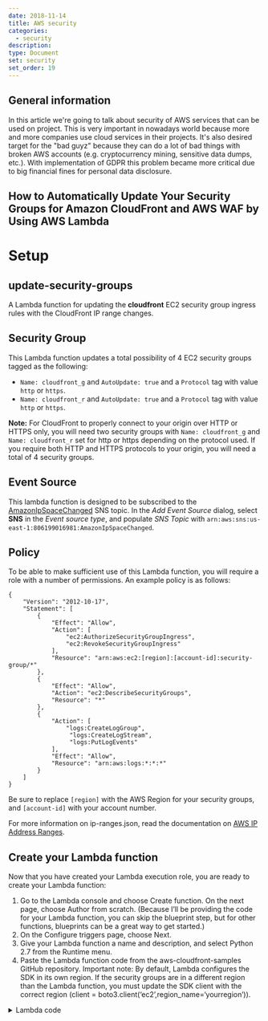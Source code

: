```yaml
---
date: 2018-11-14
title: AWS security
categories:
  - security
description:
type: Document
set: security
set_order: 19
---
```


## General information

In this article we're going to talk about security of AWS services that can be used on project. This is very important in nowadays
world because more and more companies use cloud services in their projects. It's also desired target for the "bad guyz"
because they can do a lot of bad things with broken AWS accounts (e.g. cryptocurrency mining, sensitive data dumps, etc.).
With implementation of GDPR this problem became more critical due to big financial fines for personal data disclosure.

## How to Automatically Update Your Security Groups for Amazon CloudFront and AWS WAF by Using AWS Lambda

# Setup

## update-security-groups

A Lambda function for updating the **cloudfront** EC2 security group ingress rules
with the CloudFront IP range changes.


## Security Group

This Lambda function updates a total possibility of 4 EC2 security groups tagged as the following:
*  `Name: cloudfront_g` and `AutoUpdate: true` and a `Protocol` tag with value `http` or `https`.
*  `Name: cloudfront_r` and `AutoUpdate: true` and a `Protocol` tag with value `http` or `https`.

**Note:** For CloudFront to properly connect to your origin over HTTP or HTTPS only, you will need two security groups with `Name: cloudfront_g` and `Name: cloudfront_r` set for http or https depending on the protocol used. If you require both HTTP and HTTPS protocols to your origin, you will need a total of 4 security groups.

## Event Source

This lambda function is designed to be subscribed to the 
[AmazonIpSpaceChanged](http://docs.aws.amazon.com/general/latest/gr/aws-ip-ranges.html#subscribe-notifications) 
SNS topic. In the _Add Event Source_ dialog, select **SNS** in the *Event source type*, and populate *SNS Topic* with `arn:aws:sns:us-east-1:806199016981:AmazonIpSpaceChanged`.


## Policy

To be able to make sufficient use of this Lambda function, you will require a role with a number of permissions. An example policy is as follows:

```
{
    "Version": "2012-10-17",
    "Statement": [
        {
            "Effect": "Allow",
            "Action": [
                "ec2:AuthorizeSecurityGroupIngress",
                "ec2:RevokeSecurityGroupIngress"
            ],
            "Resource": "arn:aws:ec2:[region]:[account-id]:security-group/*"
        },
        {
            "Effect": "Allow",
            "Action": "ec2:DescribeSecurityGroups",
            "Resource": "*"
        },
        {
            "Action": [
                "logs:CreateLogGroup",
                 "logs:CreateLogStream",
                 "logs:PutLogEvents"
            ],
            "Effect": "Allow",
            "Resource": "arn:aws:logs:*:*:*"
        }
    ]
}
```

Be sure to replace `[region]` with the AWS Region for your security groups, and `[account-id]` with your account number.

For more information on ip-ranges.json, read the documentation on [AWS IP Address Ranges](http://docs.aws.amazon.com/general/latest/gr/aws-ip-ranges.html).

## Create your Lambda function
Now that you have created your Lambda execution role, you are ready to create your Lambda function:

1. Go to the Lambda console and choose Create function. On the next page, choose Author from scratch. (Because I’ll be providing the code for your Lambda function, you can skip the blueprint step, but for other functions, blueprints can be a great way to get started.)
2. On the Configure triggers page, choose Next.
3. Give your Lambda function a name and description, and select Python 2.7 from the Runtime menu.
4. Paste the Lambda function code from the aws-cloudfront-samples GitHub repository. Important note: By default, Lambda configures the SDK in its own region. If the security groups are in a different region than the Lambda function, you must update the SDK client with the correct region (client = boto3.client(‘ec2’,region_name=‘yourregion’)).
<details>
    <summary>Lambda code</summary>
```
import boto3
import hashlib
import json
import urllib2

# Name of the service, as seen in the ip-groups.json file, to extract information for
SERVICE = "CLOUDFRONT"
# Ports your application uses that need inbound permissions from the service for
INGRESS_PORTS = { 'Http' : 80, 'Https': 443 }
# Tags which identify the security groups you want to update
SECURITY_GROUP_TAG_FOR_GLOBAL_HTTP = { 'Name': 'cloudfront_g', 'AutoUpdate': 'true', 'Protocol': 'http' }
SECURITY_GROUP_TAG_FOR_GLOBAL_HTTPS = { 'Name': 'cloudfront_g', 'AutoUpdate': 'true', 'Protocol': 'https' }
SECURITY_GROUP_TAG_FOR_REGION_HTTP = { 'Name': 'cloudfront_r', 'AutoUpdate': 'true', 'Protocol': 'http' }
SECURITY_GROUP_TAG_FOR_REGION_HTTPS = { 'Name': 'cloudfront_r', 'AutoUpdate': 'true', 'Protocol': 'https' }

def lambda_handler(event, context):
    print("Received event: " + json.dumps(event, indent=2))
    message = json.loads(event['Records'][0]['Sns']['Message'])

    # Load the ip ranges from the url
    ip_ranges = json.loads(get_ip_groups_json(message['url'], message['md5']))

    # extract the service ranges
    global_cf_ranges = get_ranges_for_service(ip_ranges, SERVICE, "GLOBAL")
    region_cf_ranges = get_ranges_for_service(ip_ranges, SERVICE, "REGION")
    ip_ranges = { "GLOBAL": global_cf_ranges, "REGION": region_cf_ranges }

    # update the security groups
    result = update_security_groups(ip_ranges)

    return result

def get_ip_groups_json(url, expected_hash):
    print("Updating from " + url)

    response = urllib2.urlopen(url)
    ip_json = response.read()

    m = hashlib.md5()
    m.update(ip_json)
    hash = m.hexdigest()

    if hash != expected_hash:
        raise Exception('MD5 Mismatch: got ' + hash + ' expected ' + expected_hash)

    return ip_json

def get_ranges_for_service(ranges, service, subset):
    service_ranges = list()
    for prefix in ranges['prefixes']:
        if prefix['service'] == service and ((subset == prefix['region'] and subset == "GLOBAL") or (subset != 'GLOBAL' and prefix['region'] != 'GLOBAL')):
            print('Found ' + service + ' region: ' + prefix['region'] + ' range: ' + prefix['ip_prefix'])
            service_ranges.append(prefix['ip_prefix'])

    return service_ranges

def update_security_groups(new_ranges):
    client = boto3.client('ec2')

    global_http_group = get_security_groups_for_update(client, SECURITY_GROUP_TAG_FOR_GLOBAL_HTTP)
    global_https_group = get_security_groups_for_update(client, SECURITY_GROUP_TAG_FOR_GLOBAL_HTTPS)
    region_http_group = get_security_groups_for_update(client, SECURITY_GROUP_TAG_FOR_REGION_HTTP)
    region_https_group = get_security_groups_for_update(client, SECURITY_GROUP_TAG_FOR_REGION_HTTPS)

    print ('Found ' + str(len(global_http_group)) + ' CloudFront_g HttpSecurityGroups to update')
    print ('Found ' + str(len(global_https_group)) + ' CloudFront_g HttpsSecurityGroups to update')
    print ('Found ' + str(len(region_http_group)) + ' CloudFront_r HttpSecurityGroups to update')
    print ('Found ' + str(len(region_https_group)) + ' CloudFront_r HttpsSecurityGroups to update')

    result = list()
    global_http_updated = 0
    global_https_updated = 0
    region_http_updated = 0
    region_https_updated = 0

    for group in global_http_group:
        if update_security_group(client, group, new_ranges["GLOBAL"], INGRESS_PORTS['Http']):
            global_http_updated += 1
            result.append('Updated ' + group['GroupId'])
    for group in global_https_group:
        if update_security_group(client, group, new_ranges["GLOBAL"], INGRESS_PORTS['Https']):
            global_https_updated += 1
            result.append('Updated ' + group['GroupId'])
    for group in region_http_group:
        if update_security_group(client, group, new_ranges["REGION"], INGRESS_PORTS['Http']):
            region_http_updated += 1
            result.append('Updated ' + group['GroupId'])
    for group in region_https_group:
        if update_security_group(client, group, new_ranges["REGION"], INGRESS_PORTS['Https']):
            region_https_updated += 1
            result.append('Updated ' + group['GroupId'])

    result.append('Updated ' + str(global_http_updated) + ' of ' + str(len(global_http_group)) + ' CloudFront_g HttpSecurityGroups')
    result.append('Updated ' + str(global_https_updated) + ' of ' + str(len(global_https_group)) + ' CloudFront_g HttpsSecurityGroups')
    result.append('Updated ' + str(region_http_updated) + ' of ' + str(len(region_http_group)) + ' CloudFront_r HttpSecurityGroups')
    result.append('Updated ' + str(region_https_updated) + ' of ' + str(len(region_https_group)) + ' CloudFront_r HttpsSecurityGroups')

    return result

def update_security_group(client, group, new_ranges, port):
    added = 0
    removed = 0

    if len(group['IpPermissions']) > 0:
        for permission in group['IpPermissions']:
            if permission['FromPort'] <= port and permission['ToPort'] >= port :
                old_prefixes = list()
                to_revoke = list()
                to_add = list()
                for range in permission['IpRanges']:
                    cidr = range['CidrIp']
                    old_prefixes.append(cidr)
                    if new_ranges.count(cidr) == 0:
                        to_revoke.append(range)
                        print(group['GroupId'] + ": Revoking " + cidr + ":" + str(permission['ToPort']))

                for range in new_ranges:
                    if old_prefixes.count(range) == 0:
                        to_add.append({ 'CidrIp': range })
                        print(group['GroupId'] + ": Adding " + range + ":" + str(permission['ToPort']))

                removed += revoke_permissions(client, group, permission, to_revoke)
                added += add_permissions(client, group, permission, to_add)
    else:
        to_add = list()
        for range in new_ranges:
            to_add.append({ 'CidrIp': range })
            print(group['GroupId'] + ": Adding " + range + ":" + str(port))
        permission = { 'ToPort': port, 'FromPort': port, 'IpProtocol': 'tcp'}
        added += add_permissions(client, group, permission, to_add)

    print (group['GroupId'] + ": Added " + str(added) + ", Revoked " + str(removed))
    return (added > 0 or removed > 0)

def revoke_permissions(client, group, permission, to_revoke):
    if len(to_revoke) > 0:
        revoke_params = {
            'ToPort': permission['ToPort'],
            'FromPort': permission['FromPort'],
            'IpRanges': to_revoke,
            'IpProtocol': permission['IpProtocol']
        }

        client.revoke_security_group_ingress(GroupId=group['GroupId'], IpPermissions=[revoke_params])

    return len(to_revoke)

def add_permissions(client, group, permission, to_add):
    if len(to_add) > 0:
        add_params = {
            'ToPort': permission['ToPort'],
            'FromPort': permission['FromPort'],
            'IpRanges': to_add,
            'IpProtocol': permission['IpProtocol']
        }

        client.authorize_security_group_ingress(GroupId=group['GroupId'], IpPermissions=[add_params])

    return len(to_add)

def get_security_groups_for_update(client, security_group_tag):
    filters = list();
    for key, value in security_group_tag.iteritems():
        filters.extend(
            [
                { 'Name': "tag-key", 'Values': [ key ] },
                { 'Name': "tag-value", 'Values': [ value ] }
            ]
        )

    response = client.describe_security_groups(Filters=filters)

    return response['SecurityGroups']

```

</details>

5. Below the code window for Lambda function handler and role, select the execution role you created earlier.
6. Under Advanced settings, increase the Timeout to 5 seconds.  If you are updating several security groups with this function, you might have to increase the timeout by even more time. Finally, click Next.
7. After confirming your settings are correct, click Create function.



## Test Lambda Function
Now that you have created your function, it’s time to test it and initialize your security group:

1.  In the Lambda console on the Functions page, choose your function, choose the Actions drop-down menu, and then Configure test event.
2.  Enter the following as your sample event, which will represent an SNS notification.

```
{
  "Records": [
    {
      "EventVersion": "1.0",
      "EventSubscriptionArn": "arn:aws:sns:EXAMPLE",
      "EventSource": "aws:sns",
      "Sns": {
        "SignatureVersion": "1",
        "Timestamp": "1970-01-01T00:00:00.000Z",
        "Signature": "EXAMPLE",
        "SigningCertUrl": "EXAMPLE",
        "MessageId": "95df01b4-ee98-5cb9-9903-4c221d41eb5e",
        "Message": "{\"create-time\": \"yyyy-mm-ddThh:mm:ss+00:00\", \"synctoken\": \"0123456789\", \"md5\": \"7fd59f5c7f5cf643036cbd4443ad3e4b\", \"url\": \"https://ip-ranges.amazonaws.com/ip-ranges.json\"}",
        "Type": "Notification",
        "UnsubscribeUrl": "EXAMPLE",
        "TopicArn": "arn:aws:sns:EXAMPLE",
        "Subject": "TestInvoke"
      }
    }
  ]
}
```
3.  After you’ve added the test event, click Save and test. Your Lambda function will be invoked, and you should see log output at the bottom of the console similar to the following.
<pre>
Updating from https://ip-ranges.amazonaws.com/ip-ranges.json
MD5 Mismatch: got <b>2e967e943cf98ae998efeec05d4f351c</b> expected 7fd59f5c7f5cf643036cbd4443ad3e4b: Exception
Traceback (most recent call last):
  File "/var/task/lambda_function.py", line 29, in lambda_handler
    ip_ranges = json.loads(get_ip_groups_json(message['url'], message['md5']))
  File "/var/task/lambda_function.py", line 50, in get_ip_groups_json
    raise Exception('MD5 Missmatch: got ' + hash + ' expected ' + expected_hash)
Exception: MD5 Mismatch: got <b>2e967e943cf98ae998efeec05d4f351c</b> expected 7fd59f5c7f5cf643036cbd4443ad3e4b
</pre>
You will see a message indicating there was a hash mismatch. Normally, a real SNS notification from the IP Ranges SNS topic will include the right hash, but because our sample event is a test case representing the event, you will need to update the sample event manually to have the expected hash.

4.  Edit the sample event again, and this time change the md5 hash **that is bold** to be the first hash provided in the log output. In this example, we would update the sample event with the hash “2e967e943cf98ae998efeec05d4f351c”.


5.  Click Save and test, and your Lambda function will be invoked.

This time, you should see output indicating your security group was properly updated. If you go back to the EC2 console and view the security group you created, you will now see all the CloudFront IP ranges added as allowed points of ingress. If your log output is different, it should help you identify the issue.

## Configure your Lambda function’s trigger
After you have validated that your function is executing properly, it’s time to connect it to the SNS topic for IP changes. To do this, use the AWS Command Line Interface (CLI). Enter the following command, making sure to replace <Lambda ARN> with the Amazon Resource Name (ARN) of your Lambda function. You will find this ARN at the top right when viewing the configuration of your Lambda function.

`aws sns subscribe --topic-arn arn:aws:sns:us-east-1:806199016981:AmazonIpSpaceChanged --protocol lambda --notification-endpoint <Lambda ARN>`

You should receive an ARN of your Lambda function’s SNS subscription. Your Lambda function will now be invoked whenever AWS publishes new IP ranges!
***

Copyright 2018 Amazon.com, Inc. or its affiliates. All Rights Reserved.

Licensed under the Apache License, Version 2.0 (the "License"). You may not use this file except in compliance with the License. A copy of the License is located at

    http://aws.amazon.com/apache2.0/

or in the "license" file accompanying this file. This file is distributed on an "AS IS" BASIS, WITHOUT WARRANTIES OR CONDITIONS OF ANY KIND, either express or implied. See the License for the specific language governing permissions and limitations under the License.

```
aws sns subscribe --topic-arn arn:aws:sns:us-east-1:806199016981:AmazonIpSpaceChanged --protocol lambda --notification-endpoint <Lambda ARN>
```
## NOTE: Take a look at the groups you created and they're now populated with a whole bunch of entries for CloudFront IP's.

AWS Console -> Elastic Beanstalk -> Application -> Environment -> Configuration -> Instance - Update the groups to include the group-id of the group you created.
The Lambda Function will keep your IP list in sync.



[Full article](https://aws.amazon.com/blogs/security/how-to-automatically-update-your-security-groups-for-amazon-cloudfront-and-aws-waf-by-using-aws-lambda/)


## What's next?

Here are some useful links to expand your knowledge and improve AWS services security on your project:
* How to secure AWS like a boss [article](https://www.infoworld.com/article/3026395/security/how-to-secure-amazon-web-services-like-a-boss.html)
* Top 7 AWS security [issues](https://www.threatstack.com/blog/what-you-need-to-know-about-the-top-7-aws-security-issues)
* AWS cloud security [guide](https://aws.amazon.com/security/)

